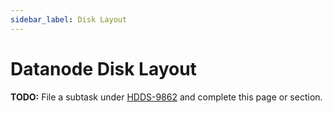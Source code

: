 ```yaml
---
sidebar_label: Disk Layout
---
```


# Datanode Disk Layout

**TODO:** File a subtask under [HDDS-9862](https://issues.apache.org/jira/browse/HDDS-9862) and complete this page or section.


